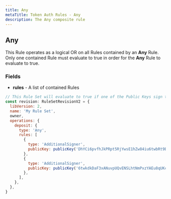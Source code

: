 ```yaml
---
title: Any
metaTitle: Token Auth Rules - Any
description: The Any composite rule
---
```


## Any
This Rule operates as a logical OR on all Rules contained by an **Any** Rule. Only one contained Rule must evaluate to true in order for the **Any** Rule to evaluate to true.

### Fields
* **rules** - A list of contained Rules

```js
// This Rule Set will evaluate to true if one of the Public Keys sign the transaction.
const revision: RuleSetRevisionV2 = {
  libVersion: 2,
  name: 'My Rule Set',
  owner,
  operations: {
    deposit: {
      type: 'Any',
      rules: [
        {
          type: 'AdditionalSigner',
          publicKey: publicKey('DhYCi6pvfhJkPRpt5RjYwsE1hZw84iu6twbRt9B6dYLV'),
        },
        {
          type: 'AdditionalSigner',
          publicKey: publicKey('6twkdkDaF3xANuvpUQvENSLhtNmPxzYAEu8qUKcVkWwy'),
        },
      ],
    },
  },
}
```